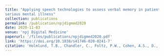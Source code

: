 ```yaml
---
title: "Applying speech technologies to assess verbal memory in patients with
serious mental illness"
collection: publications
permalink: /publication/npjdigmed2020
date: 2020-11-03
venue: 'npj Digital Medicine'
paperurl: '/files/publications/npjdigmed2020.pdf'
link: 'https://doi.org/10.1038/s41746-020-0241-7'
citation: 'Holmlund, T.B., Chandler, C., Foltz, P.W., Cohen, A.S., D., Cheng, J., Bernstein, J., Rosenfeld, E., and Elvevag, B. (2020). Applying speech technologies to assess verbal memory in patients with serious mental illness. npj Digital Medicine 3 (1), 1-8.'
---
```

